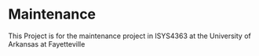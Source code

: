 # Maintenance
This Project is for the maintenance project in ISYS4363 at the University of Arkansas at Fayetteville
